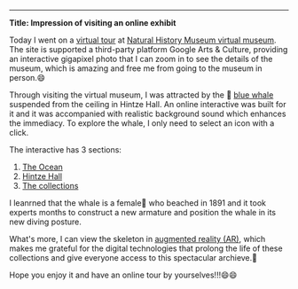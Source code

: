 ---
**Title: Impression of visiting an online exhibit**

Today I went on a [virtual tour](https://artsandculture.google.com/streetview/the-natural-history-museum-hintze-hall/yQHjHCmSOMKyhQ?sv_lng=-0.1763002033314968&sv_lat=51.49614943214926&sv_h=328.26907700203446&sv_p=21.747201048821324&sv_pid=xCOPaa20DC3Z4eRiKDUyew&sv_z=1) at [Natural History Museum virtual museum](http://nhm.ac.uk/visit/virtual-museum.html). The site is supported a third-party platform Google Arts & Culture, providing an interactive gigapixel photo that I can zoom in to see the details of the museum, which is amazing and free me from going to the museum in person.😄



Through visiting the virtual museum, I was attracted by the 🐳 [blue whale](https://www.nhm.ac.uk/bluewhale/) suspended from the ceiling in Hintze Hall. An online interactive was built for it and it was accompanied with realistic background sound which enhances the immediacy. To explore the whale, I only need to select an icon with a click.



The interactive has 3 sections: 
1. [The Ocean](https://www.nhm.ac.uk/bluewhale/ocean/)
2. [Hintze Hall](https://www.nhm.ac.uk/bluewhale/hall/) 
3. [The collections](https://www.nhm.ac.uk/bluewhale/study/)



I leanrned that the whale is a female👧 who beached in 1891 and it took experts months to construct a new armature and position the whale in its new diving posture. 



What's more, I can view the skeleton in [augmented reality (AR)](https://artsandculture.google.com/asset/GAG_J9wcz31GXw), which makes me grateful for the digital technologies that prolong the life of these collections and give everyone access to this spectacular archieve.🙏



Hope you enjoy it and have an online tour by yourselves!!!😄😄

